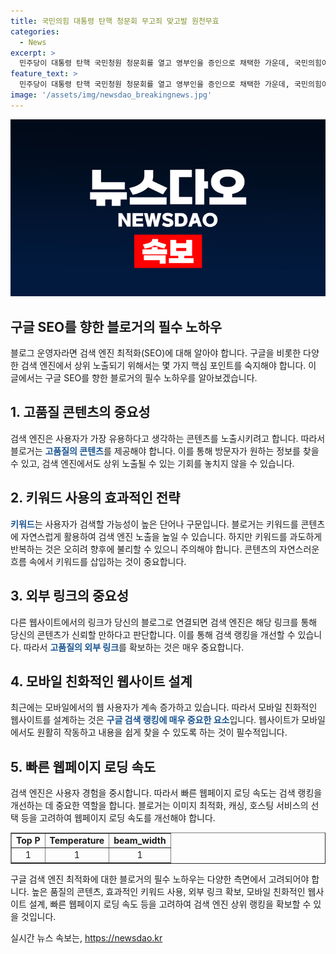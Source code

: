 ```yaml
---
title: 국민의힘 대통령 탄핵 청문회 무고죄 맞고발 원천무효
categories:
  - News
excerpt: >
  민주당이 대통령 탄핵 국민청원 청문회를 열고 영부인을 증인으로 채택한 가운데, 국민의힘이 반격에 나섰습니다. 국민의힘은 청문회를 원천 무효로 규정하고, 야당이 단독 채택한 탄핵 청원을 비판했습니다. 또한, 증인 출석을 강요할 경우 법사위원장을 고발할 의향을 드러냈고, 민주당은 청문회를 이어갈 예정이라 밝혔습니다. 이에 따라 정치적 공방이 예상됩니다.
feature_text: >
  민주당이 대통령 탄핵 국민청원 청문회를 열고 영부인을 증인으로 채택한 가운데, 국민의힘이 반격에 나섰습니다. 국민의힘은 청문회를 원천 무효로 규정하고, 야당이 단독 채택한 탄핵 청원을 비판했습니다. 또한, 증인 출석을 강요할 경우 법사위원장을 고발할 의향을 드러냈고, 민주당은 청문회를 이어갈 예정이라 밝혔습니다. 이에 따라 정치적 공방이 예상됩니다.
image: '/assets/img/newsdao_breakingnews.jpg'
---
```


<p><img src="/assets/img/newsdao_breakingnews.jpg" alt="firstkoreanews 속보" /></p>

<h2>구글 SEO를 향한 블로거의 필수 노하우</h2>

<p data-ke-size="size16">블로그 운영자라면 검색 엔진 최적화(SEO)에 대해 알아야 합니다. 구글을 비롯한 다양한 검색 엔진에서 상위 노출되기 위해서는 몇 가지 핵심 포인트를 숙지해야 합니다. 이 글에서는 구글 SEO를 향한 블로거의 필수 노하우를 알아보겠습니다.</p>

<h2 data-ke-size="size26">1. 고품질 콘텐츠의 중요성</h2>

<p>검색 엔진은 사용자가 가장 유용하다고 생각하는 콘텐츠를 노출시키려고 합니다. 따라서 블로거는 <b><span style="color: #1a5490;">고품질의 콘텐츠</span></b>를 제공해야 합니다. 이를 통해 방문자가 원하는 정보를 찾을 수 있고, 검색 엔진에서도 상위 노출될 수 있는 기회를 놓치지 않을 수 있습니다.</p>

<h2 data-ke-size="size26">2. 키워드 사용의 효과적인 전략</h2>

<p><b><span style="color: #1a5490;">키워드</span></b>는 사용자가 검색할 가능성이 높은 단어나 구문입니다. 블로거는 키워드를 콘텐츠에 자연스럽게 활용하여 검색 엔진 노출을 높일 수 있습니다. 하지만 키워드를 과도하게 반복하는 것은 오히려 향후에 불리할 수 있으니 주의해야 합니다. 콘텐츠의 자연스러운 흐름 속에서 키워드를 삽입하는 것이 중요합니다.</p>

<h2 data-ke-size="size26">3. 외부 링크의 중요성</h2>

<p>다른 웹사이트에서의 링크가 당신의 블로그로 연결되면 검색 엔진은 해당 링크를 통해 당신의 콘텐츠가 신뢰할 만하다고 판단합니다. 이를 통해 검색 랭킹을 개선할 수 있습니다. 따라서 <b><span style="color: #1a5490;">고품질의 외부 링크</span></b>를 확보하는 것은 매우 중요합니다.</p>

<h2 data-ke-size="size26">4. 모바일 친화적인 웹사이트 설계</h2>

<p>최근에는 모바일에서의 웹 사용자가 계속 증가하고 있습니다. 따라서 모바일 친화적인 웹사이트를 설계하는 것은 <b><span style="color: #1a5490;">구글 검색 랭킹에 매우 중요한 요소</span></b>입니다. 웹사이트가 모바일에서도 원활히 작동하고 내용을 쉽게 찾을 수 있도록 하는 것이 필수적입니다.</p>

<h2 data-ke-size="size26">5. 빠른 웹페이지 로딩 속도</h2>

<p>검색 엔진은 사용자 경험을 중시합니다. 따라서 빠른 웹페이지 로딩 속도는 검색 랭킹을 개선하는 데 중요한 역할을 합니다. 블로거는 이미지 최적화, 캐싱, 호스팅 서비스의 선택 등을 고려하여 웹페이지 로딩 속도를 개선해야 합니다.</p>

<table style="width: 100%;" border="1">
<tbody>
<tr>
<td style="text-align: center; height: 17px;"><b>Top P</b></td>
<td style="text-align: center; height: 17px;"><b>Temperature</b></td>
<td style="text-align: center; height: 17px;"><b>beam_width</b></td>
</tr>
<tr>
<td style="text-align: center; height: 17px;">1</td>
<td style="text-align: center; height: 17px;">1</td>
<td style="text-align: center; height: 17px;">1</td>
</tr>
</tbody>
</table>

<p>구글 검색 엔진 최적화에 대한 블로거의 필수 노하우는 다양한 측면에서 고려되어야 합니다. 높은 품질의 콘텐츠, 효과적인 키워드 사용, 외부 링크 확보, 모바일 친화적인 웹사이트 설계, 빠른 웹페이지 로딩 속도 등을 고려하여 검색 엔진 상위 랭킹을 확보할 수 있을 것입니다.</p>
실시간 뉴스 속보는, <a href="https://newsdao.kr" rel="dofollow">https://newsdao.kr</a>



